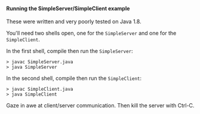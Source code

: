 #### Running the SimpleServer/SimpleClient example

These were written and very poorly tested on Java 1.8.

You'll need two shells open, one for the `SimpleServer` and one for the `SimpleClient`.

In the first shell, compile then run the `SimpleServer`:
```
> javac SimpleServer.java
> java SimpleServer
```

In the second shell, compile then run the `SimpleClient`:
```
> javac SimpleClient.java
> java SimpleClient
```

Gaze in awe at client/server communication.  Then kill the server with Ctrl-C.